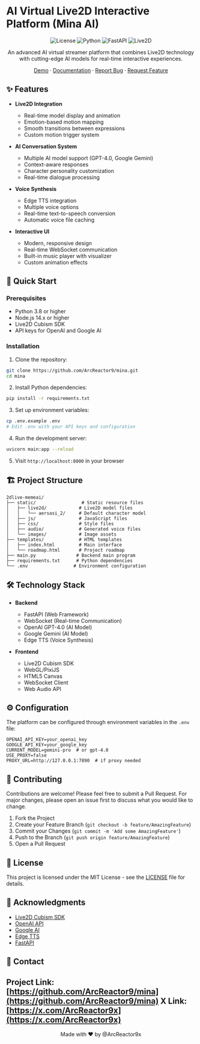 # AI Virtual Live2D Interactive Platform (Mina AI)

<div align="center">

![License](https://img.shields.io/badge/license-MIT-blue.svg)
![Python](https://img.shields.io/badge/python-3.8+-blue.svg)
![FastAPI](https://img.shields.io/badge/FastAPI-0.104.1-green.svg)
![Live2D](https://img.shields.io/badge/Live2D-Cubism_4-orange.svg)

An advanced AI virtual streamer platform that combines Live2D technology with cutting-edge AI models for real-time interactive experiences.

[Demo](https://github.com/ArcReactor9/mina) · [Documentation](https://github.com/ArcReactor9/mina/wiki) · [Report Bug](https://github.com/ArcReactor9/mina/issues) · [Request Feature](https://github.com/ArcReactor9/mina/issues)

</div>

## ✨ Features

- **Live2D Integration**
  - Real-time model display and animation
  - Emotion-based motion mapping
  - Smooth transitions between expressions
  - Custom motion trigger system

- **AI Conversation System**
  - Multiple AI model support (GPT-4.0, Google Gemini)
  - Context-aware responses
  - Character personality customization
  - Real-time dialogue processing

- **Voice Synthesis**
  - Edge TTS integration
  - Multiple voice options
  - Real-time text-to-speech conversion
  - Automatic voice file caching

- **Interactive UI**
  - Modern, responsive design
  - Real-time WebSocket communication
  - Built-in music player with visualizer
  - Custom animation effects

## 🚀 Quick Start

### Prerequisites

- Python 3.8 or higher
- Node.js 14.x or higher
- Live2D Cubism SDK
- API keys for OpenAI and Google AI

### Installation

1. Clone the repository:
```bash
git clone https://github.com/ArcReactor9/mina.git
cd mina
```

2. Install Python dependencies:
```bash
pip install -r requirements.txt
```

3. Set up environment variables:
```bash
cp .env.example .env
# Edit .env with your API keys and configuration
```

4. Run the development server:
```bash
uvicorn main:app --reload
```

5. Visit `http://localhost:8000` in your browser

## 🏗️ Project Structure

```
2dlive-memeai/
├── static/                 # Static resource files
│   ├── live2d/            # Live2D model files
│   │   └── aersasi_2/     # Default character model
│   ├── js/                # JavaScript files
│   ├── css/               # Style files
│   ├── audio/             # Generated voice files
│   └── images/            # Image assets
├── templates/             # HTML templates
│   ├── index.html         # Main interface
│   └── roadmap.html       # Project roadmap
├── main.py               # Backend main program
├── requirements.txt      # Python dependencies
└── .env                 # Environment configuration
```

## 🛠️ Technology Stack

- **Backend**
  - FastAPI (Web Framework)
  - WebSocket (Real-time Communication)
  - OpenAI GPT-4.0 (AI Model)
  - Google Gemini (AI Model)
  - Edge TTS (Voice Synthesis)

- **Frontend**
  - Live2D Cubism SDK
  - WebGL/PixiJS
  - HTML5 Canvas
  - WebSocket Client
  - Web Audio API

## ⚙️ Configuration

The platform can be configured through environment variables in the `.env` file:

```env
OPENAI_API_KEY=your_openai_key
GOOGLE_API_KEY=your_google_key
CURRENT_MODEL=gemini-pro  # or gpt-4.0
USE_PROXY=false
PROXY_URL=http://127.0.0.1:7890  # if proxy needed
```

## 🤝 Contributing

Contributions are welcome! Please feel free to submit a Pull Request. For major changes, please open an issue first to discuss what you would like to change.

1. Fork the Project
2. Create your Feature Branch (`git checkout -b feature/AmazingFeature`)
3. Commit your Changes (`git commit -m 'Add some AmazingFeature'`)
4. Push to the Branch (`git push origin feature/AmazingFeature`)
5. Open a Pull Request

## 📝 License

This project is licensed under the MIT License - see the [LICENSE](LICENSE) file for details.

## 🙏 Acknowledgments

- [Live2D Cubism SDK](https://www.live2d.com/en/download/cubism-sdk/)
- [OpenAI API](https://openai.com/api/)
- [Google AI](https://ai.google.dev/)
- [Edge TTS](https://github.com/rany2/edge-tts)
- [FastAPI](https://fastapi.tiangolo.com/)

## 📧 Contact

Project Link: [https://github.com/ArcReactor9/mina](https://github.com/ArcReactor9/mina)
X Link: [https://x.com/ArcReactor9x](https://x.com/ArcReactor9x)
---
<div align="center">
Made with ❤️ by @ArcReactor9x

</div>
